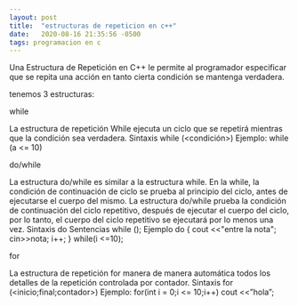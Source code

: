 ```yaml
---
layout: post
title:  "estructuras de repeticion en c++"
date:   2020-08-16 21:35:56 -0500
tags: programacion en c
---
```


Una Estructura de Repetición en C++ le permite al programador especificar que se repita una acción
en tanto cierta condición se mantenga verdadera.

tenemos 3 estructuras:

while

La estructura de repetición While ejecuta un ciclo que se repetirá mientras que la condición sea verdadera.
Sintaxis while (<condición>) Ejemplo: while (a <= 10)

do/while

La estructura do/while es similar a la estructura while. En la while, la condición de continuación de ciclo se prueba al principio del ciclo,
antes de ejecutarse el cuerpo del mismo. La estructura do/while prueba la condición de continuación del ciclo repetitivo, después de ejecutar el cuerpo del ciclo,
por lo tanto, el cuerpo del ciclo repetitivo se ejecutará por lo menos una vez.
Sintaxis do Sentencias while (<condicion>); Ejemplo do { cout <<"entre la nota"; cin>>nota; i++; } while(i <=10);

for

La estructura de repetición for manera de manera automática todos los detalles de la repetición controlada por contador.
Sintaxis for (<inicio;final;contador>) Ejemplo: for(int i = 0;i <= 10;i++) cout <<”hola”;
